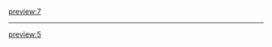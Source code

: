 [preview:7](blog/20171007-vim-plug-nerdtree.md)
- - - -
[preview:5](blog/20171003-bash-script-dir.md)
